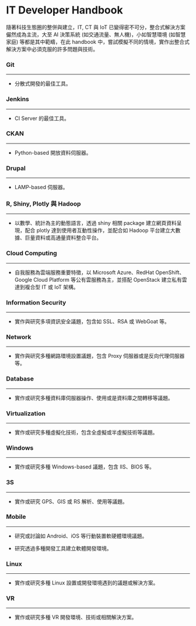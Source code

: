# IT Developer Handbook

隨著科技生態圈的整併與建立，IT, CT 與 IoT 已變得密不可分，整合式解決方案儼然成為主流，大至 AI 決策系統 \(如交通流量、無人機\)，小如智慧環境 \(如智慧家庭\) 等都是其中範疇，在此 handbook 中，嘗試模擬不同的情境，實作出整合式解決方案中必須克服的許多問題與技術。

### Git

---

* 分散式開發的最佳工具。

### Jenkins

---

* CI Server 的最佳工具。

### CKAN

---

* Python-based 開放資料伺服器。

### Drupal

---

* LAMP-based 伺服器。

### R, Shiny, Plotly 與 Hadoop

---

* 以數學、統計為主的動態語言，透過 shiny 相關 package 建立網頁資料呈現，配合 plotly 達到使用者互動性操作，並配合如 Hadoop 平台建立大數據、巨量資料或高通量資料整合平台。

### Cloud Computing

---

* 自我服務為雲端服務重要特徵，以 Microsoft Azure、RedHat OpenShift、Google Cloud Platform 等公有雲服務為主，並搭配 OpenStack 建立私有雲達到複合型 IT 或 IoT 架構。

### Information Security

---

* 實作與研究多項資訊安全議題，包含如 SSL、RSA 或 WebGoat 等。

### Network

---

* 實作與研究多種網路環境設置議題，包含 Proxy 伺服器或是反向代理伺服器等。

### Database

---

* 實作或研究多種資料庫伺服器操作、使用或是資料庫之間轉移等議題。

### Virtualization

---

* 實作或研究多種虛擬化技術，包含全虛擬或半虛擬技術等議題。

### Windows

---

* 實作或研究多種 Windows-based 議題，包含 IIS、BIOS 等。

### 3S

---

* 實作或研究 GPS、GIS 或 RS 解析、使用等議題。

### Mobile

---

* 研究或討論如 Android、iOS 等行動裝置軟硬體環境議題。

* 研究透過多種開發工具建立軟體開發環境。

### Linux

---

* 實作或研究多種 Linux 設置或開發環境遇到的議題或解決方案。

### VR

---

* 實作或研究多種 VR 開發環境、技術或相關解決方案。



